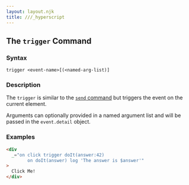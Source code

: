 ```yaml
---
layout: layout.njk
title: ///_hyperscript
---
```


## The `trigger` Command

### Syntax

```ebnf
trigger <event-name>[(<named-arg-list)]
```

### Description

The `trigger` is similar to the [`send` command](/commands/send) but triggers the event on the current element.

Arguments can optionally provided in a named argument list and will be passed in the `event.detail` object.

### Examples

```html
<div
  _="on click trigger doIt(answer:42)
        on doIt(answer) log 'The answer is $answer'"
>
  Click Me!
</div>
```
